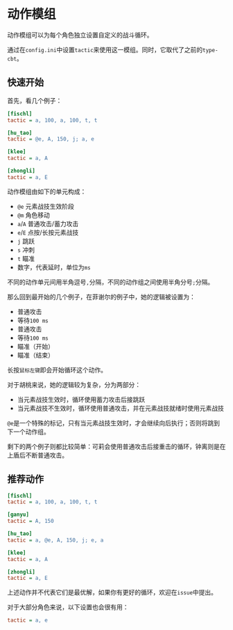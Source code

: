 # 动作模组

动作模组可以为每个角色独立设置自定义的战斗循环。

通过在`config.ini`中设置`tactic`来使用这一模组。同时，它取代了之前的`type-cbt`。

## 快速开始

首先，看几个例子：

```ini
[fischl]
tactic = a, 100, a, 100, t, t

[hu_tao]
tactic = @e, A, 150, j; a, e

[klee]
tactic = a, A

[zhongli]
tactic = a, E
```

动作模组由如下的单元构成：

- `@e` 元素战技生效阶段
- `@m` 角色移动
- `a`/`A` 普通攻击/蓄力攻击
- `e`/`E` 点按/长按元素战技
- `j` 跳跃
- `s` 冲刺
- `t` 瞄准
- 数字，代表延时，单位为`ms`

不同的动作单元间用半角逗号`,`分隔，不同的动作组之间使用半角分号`;`分隔。

那么回到最开始的几个例子，在菲谢尔的例子中，她的逻辑被设置为：

- 普通攻击
- 等待`100 ms`
- 普通攻击
- 等待`100 ms`
- 瞄准（开始）
- 瞄准（结束）

长按`鼠标左键`即会开始循环这个动作。

对于胡桃来说，她的逻辑较为复杂，分为两部分：

- 当元素战技生效时，循环使用蓄力攻击后接跳跃
- 当元素战技不生效时，循环使用普通攻击，并在元素战技就绪时使用元素战技

`@e`是一个特殊的标记，只有当元素战技生效时，才会继续向后执行；否则将跳到下一个动作组。

剩下的两个例子则都比较简单：可莉会使用普通攻击后接重击的循环，钟离则是在上盾后不断普通攻击。

## 推荐动作

```ini
[fischl]
tactic = a, 100, a, 100, t, t

[ganyu]
tactic = A, 150

[hu_tao]
tactic = a, @e, A, 150, j; e, a

[klee]
tactic = a, A

[zhongli]
tactic = a, E
```

上述动作并不代表它们是最优解，如果你有更好的循环，欢迎在`issue`中提出。

对于大部分角色来说，以下设置也会很有用：

```ini
tactic = a, e
```
